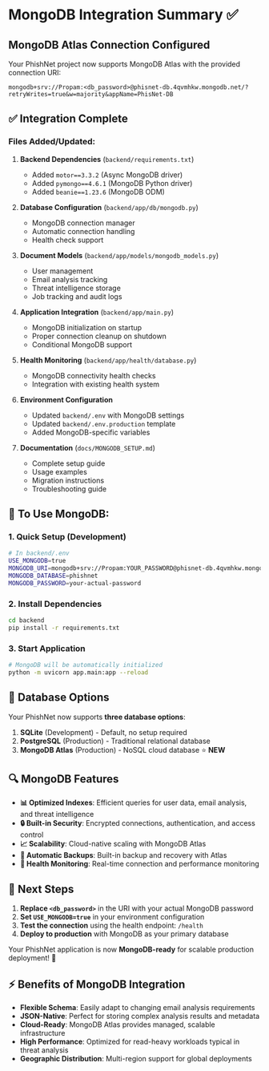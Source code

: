 # MongoDB Integration Summary ✅

## MongoDB Atlas Connection Configured

Your PhishNet project now supports MongoDB Atlas with the provided connection URI:

```
mongodb+srv://Propam:<db_password>@phisnet-db.4qvmhkw.mongodb.net/?retryWrites=true&w=majority&appName=PhisNet-DB
```

## ✅ **Integration Complete**

### **Files Added/Updated:**

1. **Backend Dependencies** (`backend/requirements.txt`)
   - Added `motor==3.3.2` (Async MongoDB driver)
   - Added `pymongo==4.6.1` (MongoDB Python driver)  
   - Added `beanie==1.23.6` (MongoDB ODM)

2. **Database Configuration** (`backend/app/db/mongodb.py`)
   - MongoDB connection manager
   - Automatic connection handling
   - Health check support

3. **Document Models** (`backend/app/models/mongodb_models.py`)
   - User management
   - Email analysis tracking
   - Threat intelligence storage
   - Job tracking and audit logs

4. **Application Integration** (`backend/app/main.py`)
   - MongoDB initialization on startup
   - Proper connection cleanup on shutdown
   - Conditional MongoDB support

5. **Health Monitoring** (`backend/app/health/database.py`)
   - MongoDB connectivity health checks
   - Integration with existing health system

6. **Environment Configuration**
   - Updated `backend/.env` with MongoDB settings
   - Updated `backend/.env.production` template
   - Added MongoDB-specific variables

7. **Documentation** (`docs/MONGODB_SETUP.md`)
   - Complete setup guide
   - Usage examples
   - Migration instructions
   - Troubleshooting guide

## 🚀 **To Use MongoDB:**

### **1. Quick Setup (Development)**
```bash
# In backend/.env
USE_MONGODB=true
MONGODB_URI=mongodb+srv://Propam:YOUR_PASSWORD@phisnet-db.4qvmhkw.mongodb.net/?retryWrites=true&w=majority&appName=PhisNet-DB
MONGODB_DATABASE=phishnet
MONGODB_PASSWORD=your-actual-password
```

### **2. Install Dependencies**
```bash
cd backend
pip install -r requirements.txt
```

### **3. Start Application**
```bash
# MongoDB will be automatically initialized
python -m uvicorn app.main:app --reload
```

## 🔧 **Database Options**

Your PhishNet now supports **three database options**:

1. **SQLite** (Development) - Default, no setup required
2. **PostgreSQL** (Production) - Traditional relational database
3. **MongoDB Atlas** (Production) - NoSQL cloud database ⭐ **NEW**

## 🔍 **MongoDB Features**

- **📊 Optimized Indexes**: Efficient queries for user data, email analysis, and threat intelligence
- **🔒 Built-in Security**: Encrypted connections, authentication, and access control
- **📈 Scalability**: Cloud-native scaling with MongoDB Atlas
- **💾 Automatic Backups**: Built-in backup and recovery with Atlas
- **📱 Health Monitoring**: Real-time connection and performance monitoring

## 🎯 **Next Steps**

1. **Replace `<db_password>`** in the URI with your actual MongoDB password
2. **Set `USE_MONGODB=true`** in your environment configuration  
3. **Test the connection** using the health endpoint: `/health`
4. **Deploy to production** with MongoDB as your primary database

Your PhishNet application is now **MongoDB-ready** for scalable production deployment! 🚀

## ⚡ **Benefits of MongoDB Integration**

- **Flexible Schema**: Easily adapt to changing email analysis requirements
- **JSON-Native**: Perfect for storing complex analysis results and metadata
- **Cloud-Ready**: MongoDB Atlas provides managed, scalable infrastructure
- **High Performance**: Optimized for read-heavy workloads typical in threat analysis
- **Geographic Distribution**: Multi-region support for global deployments